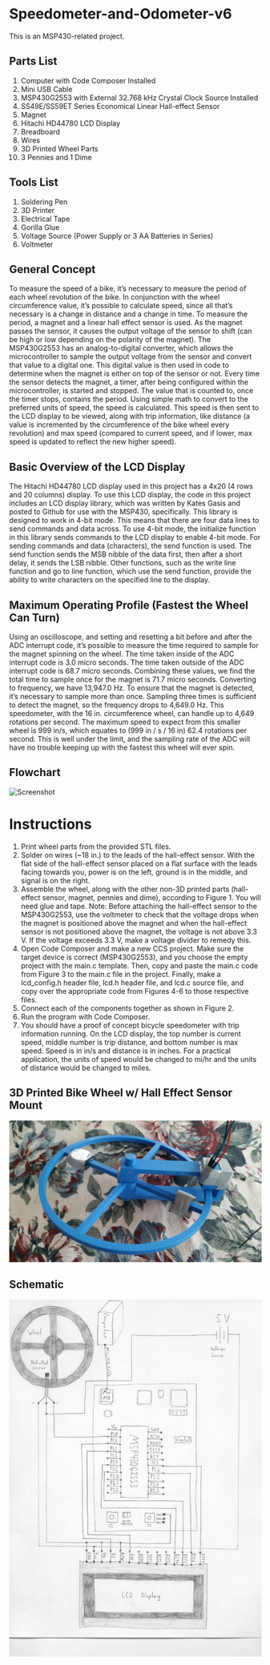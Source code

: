 # Speedometer-and-Odometer-v6
This is an MSP430-related project.

## Parts List
1. Computer with Code Composer Installed
1. Mini USB Cable
1. MSP430G2553 with External 32.768 kHz Crystal Clock Source Installed
1. SS49E/SS59ET Series Economical Linear Hall-effect Sensor
1. Magnet
1. Hitachi HD44780 LCD Display
1. Breadboard
1. Wires
1. 3D Printed Wheel Parts
1. 3 Pennies and 1 Dime

## Tools List
1. Soldering Pen
1. 3D Printer
1. Electrical Tape
1. Gorilla Glue
1. Voltage Source (Power Supply or 3 AA Batteries in Series)
1. Voltmeter

## General Concept
To measure the speed of a bike, it’s necessary to measure the period of each wheel revolution of the bike. In conjunction with the wheel circumference value, it’s possible to calculate speed, since all that’s necessary is a change in distance and a change in time. To measure the period, a magnet and a linear hall effect sensor is used. As the magnet passes the sensor, it causes the output voltage of the sensor to shift (can be high or low depending on the polarity of the magnet). The MSP430G2553 has an analog-to-digital converter, which allows the microcontroller to sample the output voltage from the sensor and convert that value to a digital one. This digital value is then used in code to determine when the magnet is either on top of the sensor or not. Every time the sensor detects the magnet, a timer, after being configured within the microcontroller, is started and stopped. The value that is counted to, once the timer stops, contains the period. Using simple math to convert to the preferred units of speed, the speed is calculated. This speed is then sent to the LCD display to be viewed, along with trip information, like distance (a value is incremented by the circumference of the bike wheel every revolution) and max speed (compared to current speed, and if lower, max speed is updated to reflect the new higher speed).

## Basic Overview of the LCD Display
The Hitachi HD44780 LCD display used in this project has a 4x20 (4 rows and 20 columns) display. To use this LCD display, the code in this project includes an LCD display library, which was written by Kates Gasis and posted to Github for use with the MSP430, specifically. This library is designed to work in 4-bit mode. This means that there are four data lines to send commands and data across. To use 4-bit mode, the initialize function in this library sends commands to the LCD display to enable 4-bit mode. For sending commands and data (characters), the send function is used. The send function sends the MSB nibble of the data first, then after a short delay, it sends the LSB nibble. Other functions, such as the write line function and go to line function, which use the send function, provide the ability to write characters on the specified line to the display.

## Maximum Operating Profile (Fastest the Wheel Can Turn)
Using an oscilloscope, and setting and resetting a bit before and after the ADC interrupt code, it’s possible to measure the time required to sample for the magnet spinning on the wheel. The time taken inside of the ADC interrupt code is 3.0 micro seconds. The time taken outside of the ADC interrupt code is 68.7 micro seconds. Combining these values, we find the total time to sample once for the magnet is 71.7 micro seconds. Converting to frequency, we have 13,947.0 Hz. To ensure that the magnet is detected, it’s necessary to sample more than once. Sampling three times is sufficient to detect the magnet, so the frequency drops to 4,649.0 Hz. This speedometer, with the 16 in. circumference wheel, can handle up to 4,649 rotations per second. The maximum speed to expect from this smaller wheel is 999 in/s, which equates to (999 in / s / 16 in) 62.4 rotations per second. This is well under the limit, and the sampling rate of the ADC will have no trouble keeping up with the fastest this wheel will ever spin.

## Flowchart
![Screenshot](Images/Speedometer-Diagram.png)

# Instructions
1. Print wheel parts from the provided STL files.
1. Solder on wires (~18 in.) to the leads of the hall-effect sensor. With the flat side of the hall-effect sensor placed on a flat surface with the leads facing towards you, power is on the left, ground is in the middle, and signal is on the right.
1. Assemble the wheel, along with the other non-3D printed parts (hall-effect sensor, magnet, pennies and dime), according to Figure 1. You will need glue and tape. Note: Before attaching the hall-effect sensor to the MSP430G2553, use the voltmeter to check that the voltage drops when the magnet is positioned above the magnet and when the hall-effect sensor is not positioned above the magnet, the voltage is not above 3.3 V. If the voltage exceeds 3.3 V, make a voltage divider to remedy this.
1. Open Code Composer and make a new CCS project. Make sure the target device is correct (MSP430G2553), and you choose the empty project with the main.c template. Then, copy and paste the main.c code from Figure 3 to the main.c file in the project. Finally, make a lcd_config.h header file, lcd.h header file, and lcd.c source file, and copy over the appropriate code from Figures 4-6 to those respective files.
1. Connect each of the components together as shown in Figure 2.
1. Run the program with Code Composer.
1. You should have a proof of concept bicycle speedometer with trip information running. On the LCD display, the top number is current speed, middle number is trip distance, and bottom number is max speed. Speed is in in/s and distance is in inches. For a practical application, the units of speed would be changed to mi/hr and the units of distance would be changed to miles.

## 3D Printed Bike Wheel w/ Hall Effect Sensor Mount
![Screenshot](Images/Wheel.jpg)

## Schematic
![Screenshot](Images/Schematic.jpg)
